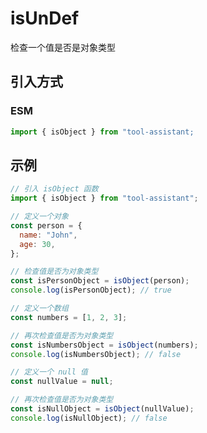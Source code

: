 # isUnDef

检查一个值是否是对象类型

## 引入方式

<!-- ### CJS

```javascript
const { isObject } = require("tool-assistant");
``` -->

### ESM

```javascript
import { isObject } from "tool-assistant;
```

## 示例

```javascript
// 引入 isObject 函数
import { isObject } from "tool-assistant";

// 定义一个对象
const person = {
  name: "John",
  age: 30,
};

// 检查值是否为对象类型
const isPersonObject = isObject(person);
console.log(isPersonObject); // true

// 定义一个数组
const numbers = [1, 2, 3];

// 再次检查值是否为对象类型
const isNumbersObject = isObject(numbers);
console.log(isNumbersObject); // false

// 定义一个 null 值
const nullValue = null;

// 再次检查值是否为对象类型
const isNullObject = isObject(nullValue);
console.log(isNullObject); // false
```
